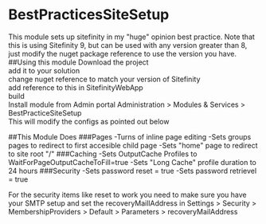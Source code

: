 # BestPracticesSiteSetup
This module sets up sitefinity in my "huge" opinion best practice. Note that this is using Sitefinity 9, but can be used with any version greater than 8, just modify the nuget package reference to use the version you have.
##Using this module
Download the project  
add it to your solution  
change nuget reference to match your version of Sitefinity  
add reference to this in SitefinityWebApp  
build  
Install module from Admin portal Administration > Modules & Services > BestPracticeSiteSetup  
This will modify the configs as pointed out below  

##This Module Does
###Pages
-Turns of inline page editing
-Sets groups pages to redirect to first accesible child page
-Sets "home" page to redirect to site root "/" 
###Caching
-Sets OutputCache Profiles to WaitForPageOutputCacheToFill=true
-Sets "Long Cache" profile duration to 24 hours 
###Security
-Sets password reset = true
-Sets password retrievel = true

For the security items like reset to work you need to make sure you have your SMTP setup and set the recoveryMaillAddress in Settings > Security > MembershipProviders > Default > Parameters > recoveryMailAddress
